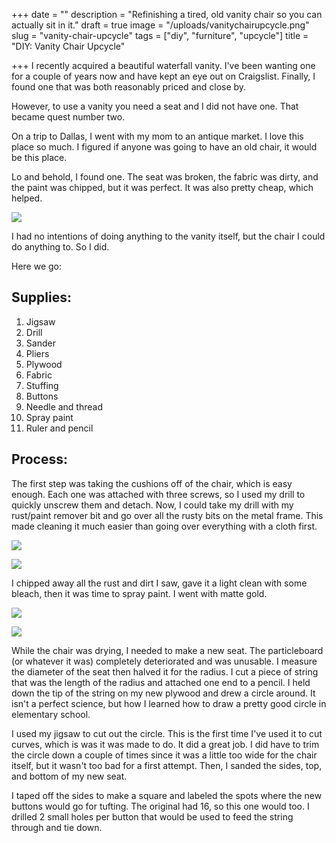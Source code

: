 +++
date = ""
description = "Refinishing a tired, old vanity chair so you can actually sit in it."
draft = true
image = "/uploads/vanitychairupcycle.png"
slug = "vanity-chair-upcycle"
tags = ["diy", "furniture", "upcycle"]
title = "DIY: Vanity Chair Upcycle"

+++
I recently acquired a beautiful waterfall vanity. I've been wanting one for a couple of years now and have kept an eye out on Craigslist. Finally, I found one that was both reasonably priced and close by.

However, to use a vanity you need a seat and I did not have one. That became quest number two.

On a trip to Dallas, I went with my mom to an antique market. I love this place so much. I figured if anyone was going to have an old chair, it would be this place.

Lo and behold, I found one. The seat was broken, the fabric was dirty, and the paint was chipped, but it was perfect. It was also pretty cheap, which helped.

![](/uploads/vanity_chair_upcycle.jpg)

I had no intentions of doing anything to the vanity itself, but the chair I could do anything to. So I did.

Here we go:

## Supplies:

 1. Jigsaw
 2. Drill
 3. Sander
 4. Pliers
 5. Plywood
 6. Fabric
 7. Stuffing
 8. Buttons
 9. Needle and thread
10. Spray paint
11. Ruler and pencil

## Process:

The first step was taking the cushions off of the chair, which is easy enough. Each one was attached with three screws, so I used my drill to quickly unscrew them and detach. Now, I could take my drill with my rust/paint remover bit and go over all the rusty bits on the metal frame. This made cleaning it much easier than going over everything with a cloth first.

![](/uploads/vanity_chair_upcycle_1.jpg)

![](/uploads/vanity_chair_upcycle_2.jpg)

I chipped away all the rust and dirt I saw, gave it a light clean with some bleach, then it was time to spray paint. I went with matte gold.

![](/uploads/vanity_chair_upcycle_3.jpg)

![](/uploads/vanity_chair_upcycle_4.jpg)

While the chair was drying, I needed to make a new seat. The particleboard (or whatever it was) completely deteriorated and was unusable. I measure the diameter of the seat then halved it for the radius. I cut a piece of string that was the length of the radius and attached one end to a pencil. I held down the tip of the string on my new plywood and drew a circle around. It isn't a perfect science, but how I learned how to draw a pretty good circle in elementary school.

I used my jigsaw to cut out the circle. This is the first time I've used it to cut curves, which is was it was made to do. It did a great job. I did have to trim the circle down a couple of times since it was a little too wide for the chair itself, but it wasn't too bad for a first attempt. Then, I sanded the sides, top, and bottom of my new seat.

I taped off the sides to make a square and labeled the spots where the new buttons would go for tufting. The original had 16, so this one would too. I drilled 2 small holes per button that would be used to feed the string through and tie down.